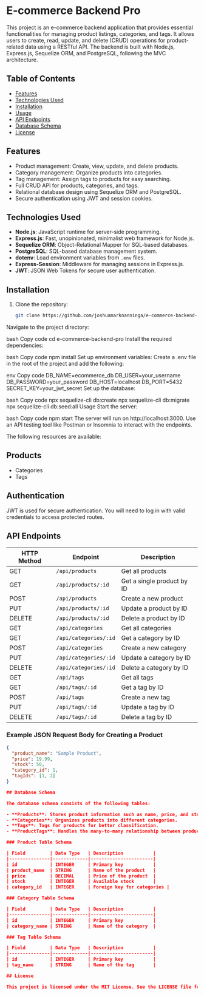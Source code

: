# E-commerce Backend Pro

This project is an e-commerce backend application that provides essential functionalities for managing product listings, categories, and tags. It allows users to create, read, update, and delete (CRUD) operations for product-related data using a RESTful API. The backend is built with Node.js, Express.js, Sequelize ORM, and PostgreSQL, following the MVC architecture.

## Table of Contents

- [Features](#features)
- [Technologies Used](#technologies-used)
- [Installation](#installation)
- [Usage](#usage)
- [API Endpoints](#api-endpoints)
- [Database Schema](#database-schema)
- [License](#license)

## Features

- Product management: Create, view, update, and delete products.
- Category management: Organize products into categories.
- Tag management: Assign tags to products for easy searching.
- Full CRUD API for products, categories, and tags.
- Relational database design using Sequelize ORM and PostgreSQL.
- Secure authentication using JWT and session cookies.

## Technologies Used

- **Node.js**: JavaScript runtime for server-side programming.
- **Express.js**: Fast, unopinionated, minimalist web framework for Node.js.
- **Sequelize ORM**: Object-Relational Mapper for SQL-based databases.
- **PostgreSQL**: SQL-based database management system.
- **dotenv**: Load environment variables from `.env` files.
- **Express-Session**: Middleware for managing sessions in Express.js.
- **JWT**: JSON Web Tokens for secure user authentication.

## Installation

1. Clone the repository:

   ```bash
   git clone https://github.com/joshuamarknanninga/e-commerce-backend-pro.git
Navigate to the project directory:

bash
Copy code
cd e-commerce-backend-pro
Install the required dependencies:

bash
Copy code
npm install
Set up environment variables: Create a .env file in the root of the project and add the following:

env
Copy code
DB_NAME=ecommerce_db
DB_USER=your_username
DB_PASSWORD=your_password
DB_HOST=localhost
DB_PORT=5432
SECRET_KEY=your_jwt_secret
Set up the database:

bash
Copy code
npx sequelize-cli db:create
npx sequelize-cli db:migrate
npx sequelize-cli db:seed:all
Usage
Start the server:

bash
Copy code
npm start
The server will run on http://localhost:3000. Use an API testing tool like Postman or Insomnia to interact with the endpoints.

The following resources are available:

## Products
- Categories
- Tags

## Authentication
JWT is used for secure authentication. You will need to log in with valid credentials to access protected routes.

## API Endpoints

| HTTP Method | Endpoint                  | Description                  |
|-------------|---------------------------|------------------------------|
| GET         | `/api/products`            | Get all products              |
| GET         | `/api/products/:id`        | Get a single product by ID    |
| POST        | `/api/products`            | Create a new product          |
| PUT         | `/api/products/:id`        | Update a product by ID        |
| DELETE      | `/api/products/:id`        | Delete a product by ID        |
| GET         | `/api/categories`          | Get all categories            |
| GET         | `/api/categories/:id`      | Get a category by ID          |
| POST        | `/api/categories`          | Create a new category         |
| PUT         | `/api/categories/:id`      | Update a category by ID       |
| DELETE      | `/api/categories/:id`      | Delete a category by ID       |
| GET         | `/api/tags`                | Get all tags                  |
| GET         | `/api/tags/:id`            | Get a tag by ID               |
| POST        | `/api/tags`                | Create a new tag              |
| PUT         | `/api/tags/:id`            | Update a tag by ID            |
| DELETE      | `/api/tags/:id`            | Delete a tag by ID            |

### Example JSON Request Body for Creating a Product

```json
{
  "product_name": "Sample Product",
  "price": 19.99,
  "stock": 50,
  "category_id": 1,
  "tagIds": [1, 2]
}

## Database Schema

The database schema consists of the following tables:

- **Products**: Stores product information such as name, price, and stock.
- **Categories**: Organizes products into different categories.
- **Tags**: Tags for products for better classification.
- **ProductTags**: Handles the many-to-many relationship between products and tags.

### Product Table Schema

| Field         | Data Type   | Description           |
|---------------|-------------|-----------------------|
| id            | INTEGER     | Primary key           |
| product_name  | STRING      | Name of the product   |
| price         | DECIMAL     | Price of the product  |
| stock         | INTEGER     | Available stock       |
| category_id   | INTEGER     | Foreign key for categories |

### Category Table Schema

| Field         | Data Type   | Description           |
|---------------|-------------|-----------------------|
| id            | INTEGER     | Primary key           |
| category_name | STRING      | Name of the category  |

### Tag Table Schema

| Field         | Data Type   | Description           |
|---------------|-------------|-----------------------|
| id            | INTEGER     | Primary key           |
| tag_name      | STRING      | Name of the tag       |

## License

This project is licensed under the MIT License. See the LICENSE file for more information.
